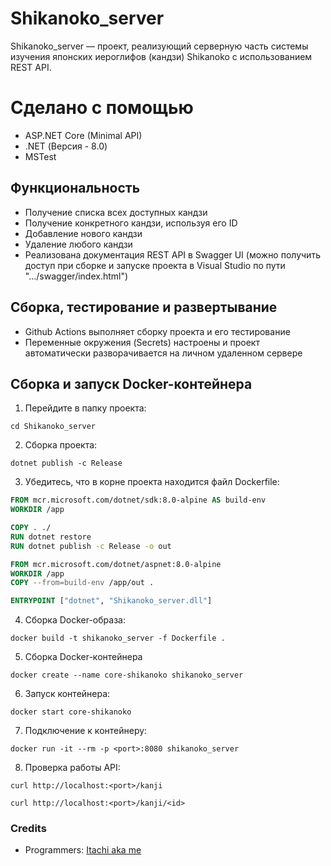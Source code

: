 # Shikanoko_server
Shikanoko_server — проект, реализующий серверную часть системы изучения японских иероглифов (кандзи) Shikanoko с использованием REST API.

# Сделано с помощью
* ASP.NET Core (Minimal API)
* .NET (Версия - 8.0)
* MSTest

## Функциональность
* Получение списка всех доступных кандзи
* Получение конкретного кандзи, используя его ID
* Добавление нового кандзи
* Удаление любого кандзи
* Реализована документация REST API в Swagger UI (можно получить доступ при сборке и запуске проекта в Visual Studio по пути ".../swagger/index.html")

## Сборка, тестирование и развертывание
* Github Actions выполняет сборку проекта и его тестирование
* Переменные окружения (Secrets) настроены и проект автоматически разворачивается на личном удаленном сервере

## Сборка и запуск Docker-контейнера
1. Перейдите в папку проекта:
```console
cd Shikanoko_server
```
2. Сборка проекта:
```console
dotnet publish -c Release
```
3. Убедитесь, что в корне проекта находится файл Dockerfile:
``` Dockerfile
FROM mcr.microsoft.com/dotnet/sdk:8.0-alpine AS build-env
WORKDIR /app

COPY . ./
RUN dotnet restore
RUN dotnet publish -c Release -o out

FROM mcr.microsoft.com/dotnet/aspnet:8.0-alpine
WORKDIR /app
COPY --from=build-env /app/out .

ENTRYPOINT ["dotnet", "Shikanoko_server.dll"]
```
4. Сборка Docker-образа:
```console
docker build -t shikanoko_server -f Dockerfile .
```
5. Сборка Docker-контейнера
```console
docker create --name core-shikanoko shikanoko_server
```
6. Запуск контейнера:
```console
docker start core-shikanoko
```
7. Подключение к контейнеру:
```console
docker run -it --rm -p <port>:8080 shikanoko_server
```
8. Проверка работы API:
```console
curl http://localhost:<port>/kanji
```

```console
curl http://localhost:<port>/kanji/<id>
```

### Credits
* Programmers: [Itachi aka me](https://github.com/ltachiUchiha)
